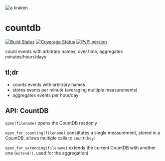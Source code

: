 ![a kraken](https://raw.githubusercontent.com/netkraken/minion/master/res/octopus.png)

# countdb

[![Build Status](https://api.travis-ci.org/netkraken/countdb.svg?branch=master)](https://travis-ci.org/netkraken/countdb)
[![Coverage Status](https://coveralls.io/repos/netkraken/countdb/badge.svg)](https://coveralls.io/r/netkraken/countdb)
[![PyPI version](https://badge.fury.io/py/countdb.svg)](http://badge.fury.io/py/countdb)

count events with arbitrary names, over time, aggregates minutes/hours/days

## tl;dr
* counts events with arbitrary names
* stores events per minute (averaging multiple measurements)
* aggregates events per hour/day

## API: CountDB

```open(filename)``` opens the CountDB readonly


```open_for_counting(filename)``` constitutes a single measurement, stored in a CountDB, allows multiple calls to ```count(key)```


```open_for_extending(filename)``` extends the current CountDB with another one (```extend()```, used for the aggregation)
